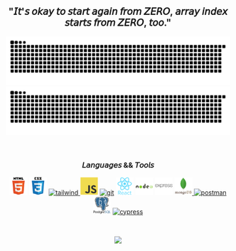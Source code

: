 <div  align="center">
<h2>"𝘐𝘵'𝘴 𝘰𝘬𝘢𝘺 𝘵𝘰 𝘴𝘵𝘢𝘳𝘵 𝘢𝘨𝘢𝘪𝘯 𝘧𝘳𝘰𝘮 𝘡𝘌𝘙𝘖, 𝘢𝘳𝘳𝘢𝘺 𝘪𝘯𝘥𝘦𝘹 𝘴𝘵𝘢𝘳𝘵𝘴 𝘧𝘳𝘰𝘮 𝘡𝘌𝘙𝘖, 𝘵𝘰𝘰."</h2>

![github contribution grid snake animation](https://github.com/whoisnaisu/whoisnaisu/blob/output/github-contribution-grid-snake.svg#gh-light-mode-only)
![github contribution grid snake animation](https://github.com/whoisnaisu/whoisnaisu/blob/output/github-contribution-grid-snake-dark.svg#gh-dark-mode-only)

<br />
 
<h3>𝘓𝘢𝘯𝘨𝘶𝘢𝘨𝘦𝘴 && 𝘛𝘰𝘰𝘭𝘴</h3>
<a href="https://www.w3.org/html/" target="_blank" rel="noreferrer"><img src="https://raw.githubusercontent.com/devicons/devicon/master/icons/html5/html5-original-wordmark.svg" alt="html5" width="40" height="40"/></a>
<a href="https://www.w3schools.com/css/" target="_blank" rel="noreferrer"><img src="https://raw.githubusercontent.com/devicons/devicon/master/icons/css3/css3-original-wordmark.svg" alt="css3" width="40" height="40"/></a>
<a href="https://tailwindcss.com/" target="_blank" rel="noreferrer"><img src="https://www.vectorlogo.zone/logos/tailwindcss/tailwindcss-icon.svg" alt="tailwind" width="40" height="40"/> </a>
<a href="https://developer.mozilla.org/en-US/docs/Web/JavaScript" target="_blank" rel="noreferrer"><img src="https://raw.githubusercontent.com/devicons/devicon/master/icons/javascript/javascript-original.svg" alt="javascript" width="40" height="40"/></a> 
<a href="https://git-scm.com/" target="_blank" rel="noreferrer"><img src="https://www.vectorlogo.zone/logos/git-scm/git-scm-icon.svg" alt="git" width="40" height="40"/></a>
<a href="https://reactjs.org/" target="_blank" rel="noreferrer"><img src="https://raw.githubusercontent.com/devicons/devicon/master/icons/react/react-original-wordmark.svg" alt="react" width="40" height="40"/></a>
<a href="https://nodejs.org" target="_blank" rel="noreferrer"><img src="https://raw.githubusercontent.com/devicons/devicon/master/icons/nodejs/nodejs-original-wordmark.svg" alt="nodejs" width="40" height="40"/></a>
<a href="https://expressjs.com" target="_blank" rel="noreferrer"><img src="https://raw.githubusercontent.com/devicons/devicon/master/icons/express/express-original-wordmark.svg" alt="express" width="40" height="40"/></a>
<a href="https://www.mongodb.com/" target="_blank" rel="noreferrer"> <img src="https://raw.githubusercontent.com/devicons/devicon/master/icons/mongodb/mongodb-original-wordmark.svg" alt="mongodb" width="40" height="40"/> </a>
<a href="https://postman.com" target="_blank" rel="noreferrer"><img src="https://www.vectorlogo.zone/logos/getpostman/getpostman-icon.svg" alt="postman" width="40" height="40"/></a>
<a href="https://www.postgresql.org" target="_blank" rel="noreferrer"><img src="https://raw.githubusercontent.com/devicons/devicon/master/icons/postgresql/postgresql-original-wordmark.svg" alt="postgresql" width="40" height="40"/></a>
<a href="https://www.cypress.io" target="_blank" rel="noreferrer"> <img src="https://raw.githubusercontent.com/simple-icons/simple-icons/6e46ec1fc23b60c8fd0d2f2ff46db82e16dbd75f/icons/cypress.svg" alt="cypress" width="40" height="40"/></a>
 </p>
<br />
<p><img align="center" src="https://github-readme-stats.vercel.app/api/top-langs?username=whoisnaisu&show_icons=true&locale=en&layout=compact" /></p>
</div>

